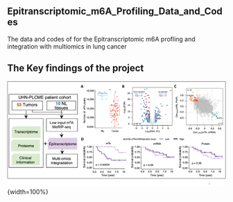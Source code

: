 ## Epitranscriptomic_m6A_Profiling_Data_and_Codes

The data and codes of for the Epitranscriptomic m6A profling and integration with multiomics in lung cancer  


## The Key findings of the project 

![Schematic_diagram](plot/summary_plot.png){width=100%}